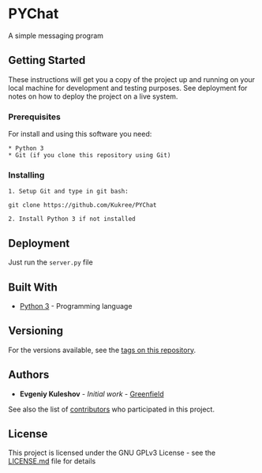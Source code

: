 # PYChat

A simple messaging program

## Getting Started

These instructions will get you a copy of the project up and running on your local machine for development and testing purposes. See deployment for notes on how to deploy the project on a live system.

### Prerequisites

For install and using this software you need:

```
* Python 3
* Git (if you clone this repository using Git)
```

### Installing

```
1. Setup Git and type in git bash:

git clone https://github.com/Kukree/PYChat
```
```
2. Install Python 3 if not installed
```

## Deployment

Just run the `server.py` file

## Built With

* [Python 3](python.org) - Programming language

## Versioning

For the versions available, see the [tags on this repository](https://github.com/Kukree/PYChat/tags). 

## Authors

* **Evgeniy Kuleshov** - *Initial work* - [Greenfield](https://github.com/Kukree)

See also the list of [contributors](https://github.com/Kukree/PYChat/contributors) who participated in this project.

## License

This project is licensed under the GNU GPLv3 License - see the [LICENSE.md](LICENSE) file for details
